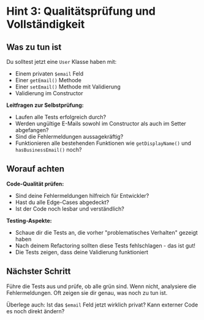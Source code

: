 # Hint 3: Qualitätsprüfung und Vollständigkeit

## Was zu tun ist

Du solltest jetzt eine `User` Klasse haben mit:
- Einem privaten `$email` Feld
- Einer `getEmail()` Methode
- Einer `setEmail()` Methode mit Validierung
- Validierung im Constructor

**Leitfragen zur Selbstprüfung:**
- Laufen alle Tests erfolgreich durch?
- Werden ungültige E-Mails sowohl im Constructor als auch im Setter abgefangen?
- Sind die Fehlermeldungen aussagekräftig?
- Funktionieren alle bestehenden Funktionen wie `getDisplayName()` und `hasBusinessEmail()` noch?

## Worauf achten

**Code-Qualität prüfen:**
- Sind deine Fehlermeldungen hilfreich für Entwickler?
- Hast du alle Edge-Cases abgedeckt?
- Ist der Code noch lesbar und verständlich?

**Testing-Aspekte:**
- Schaue dir die Tests an, die vorher "problematisches Verhalten" gezeigt haben
- Nach deinem Refactoring sollten diese Tests fehlschlagen - das ist gut!
- Die Tests zeigen, dass deine Validierung funktioniert

## Nächster Schritt

Führe die Tests aus und prüfe, ob alle grün sind. Wenn nicht, analysiere die Fehlermeldungen. Oft zeigen sie dir genau, was noch zu tun ist. 

Überlege auch: Ist das `$email` Feld jetzt wirklich privat? Kann externer Code es noch direkt ändern?